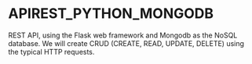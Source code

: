 # APIREST_PYTHON_MONGODB
REST API, using the Flask web framework and Mongodb as the NoSQL database. We will create CRUD (CREATE, READ, UPDATE, DELETE) using the typical HTTP requests.
